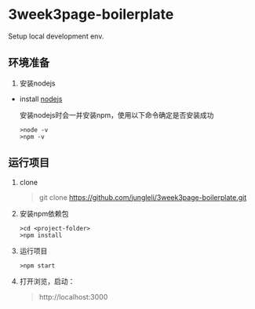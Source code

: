 # 3week3page-boilerplate 

Setup local development env.

环境准备
-------------

 1. 安装nodejs

  - install [nodejs](https://nodejs.org/en/)
 
	安装nodejs时会一并安装npm，使用以下命令确定是否安装成功

	```
	>node -v
	>npm -v
	```

运行项目
-------------
 1. clone

    >git clone https://github.com/jungleli/3week3page-boilerplate.git
  
 2. 安装npm依赖包

	```
	>cd <project-folder>
	>npm install
	```
 3. 运行项目
 
	```
	>npm start
	```
 5. 打开浏览，启动：

    >http://localhost:3000
